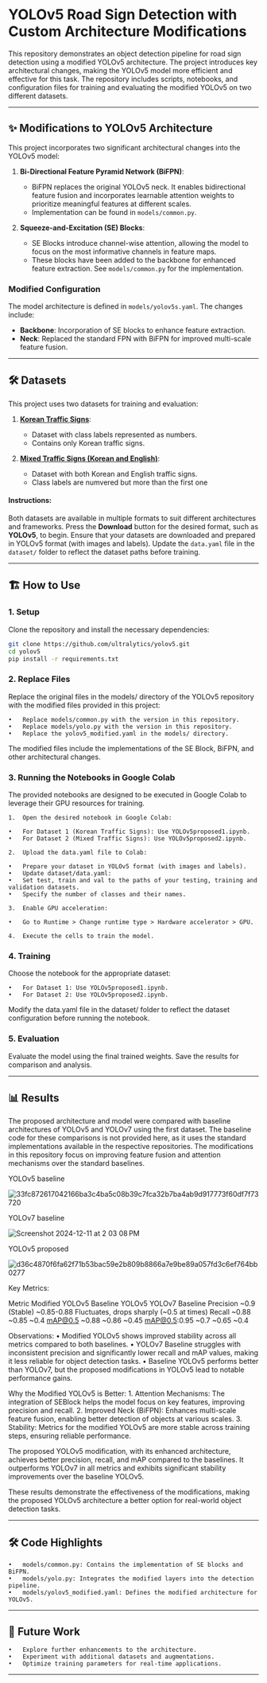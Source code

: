 # YOLOv5 Road Sign Detection with Custom Architecture Modifications

This repository demonstrates an object detection pipeline for road sign detection using a modified YOLOv5 architecture. The project introduces key architectural changes, making the YOLOv5 model more efficient and effective for this task. The repository includes scripts, notebooks, and configuration files for training and evaluating the modified YOLOv5 on two different datasets.

---

## ✨ Modifications to YOLOv5 Architecture

This project incorporates two significant architectural changes into the YOLOv5 model:

1. **Bi-Directional Feature Pyramid Network (BiFPN)**:
   - BiFPN replaces the original YOLOv5 neck. It enables bidirectional feature fusion and incorporates learnable attention weights to prioritize meaningful features at different scales.
   - Implementation can be found in `models/common.py`.

2. **Squeeze-and-Excitation (SE) Blocks**:
   - SE Blocks introduce channel-wise attention, allowing the model to focus on the most informative channels in feature maps.
   - These blocks have been added to the backbone for enhanced feature extraction. See `models/common.py` for the implementation.

### Modified Configuration
The model architecture is defined in `models/yolov5s.yaml`. The changes include:
- **Backbone**: Incorporation of SE blocks to enhance feature extraction.
- **Neck**: Replaced the standard FPN with BiFPN for improved multi-scale feature fusion.

---

## 🛠️ Datasets

This project uses two datasets for training and evaluation:

1. **[Korean Traffic Signs](https://universe.roboflow.com/work-9vtar/traffic-sign-detection-yolov5/dataset/1)**:
   - Dataset with class labels represented as numbers.
   - Contains only Korean traffic signs.

2. **[Mixed Traffic Signs (Korean and English)](https://universe.roboflow.com/andres-calderon-unab/traffic-signs-dsjv6/dataset/3)**:
   - Dataset with both Korean and English traffic signs.
   - Class labels are numvered but more than the first one

#### Instructions:
Both datasets are available in multiple formats to suit different architectures and frameworks.
Press the **Download** button for the desired format, such as **YOLOv5**, to begin.
Ensure that your datasets are downloaded and prepared in YOLOv5 format (with images and labels). Update the `data.yaml` file in the `dataset/` folder to reflect the dataset paths before training.

---

## 🏗️ How to Use

### 1. Setup
Clone the repository and install the necessary dependencies:
```bash
git clone https://github.com/ultralytics/yolov5.git
cd yolov5
pip install -r requirements.txt
```
### 2. Replace Files

Replace the original files in the models/ directory of the YOLOv5 repository with the modified files provided in this project:

	•	Replace models/common.py with the version in this repository.
	•	Replace models/yolo.py with the version in this repository.
	•	Replace the yolov5_modified.yaml in the models/ directory.

The modified files include the implementations of the SE Block, BiFPN, and other architectural changes.

### 3. Running the Notebooks in Google Colab

The provided notebooks are designed to be executed in Google Colab to leverage their GPU resources for training.

	1.	Open the desired notebook in Google Colab:
 
	•	For Dataset 1 (Korean Traffic Signs): Use YOLOv5proposed1.ipynb.
	•	For Dataset 2 (Mixed Traffic Signs): Use YOLOv5proposed2.ipynb.
 
	2.	Upload the data.yaml file to Colab:
 
 	•	Prepare your dataset in YOLOv5 format (with images and labels).
	•	Update dataset/data.yaml:
	•	Set test, train and val to the paths of your testing, training and validation datasets.
	•	Specify the number of classes and their names.
 
	3.	Enable GPU acceleration:
 
	•	Go to Runtime > Change runtime type > Hardware accelerator > GPU.
 
	4.	Execute the cells to train the model.

### 4. Training

Choose the notebook for the appropriate dataset:

	•	For Dataset 1: Use YOLOv5proposed1.ipynb. 
	•	For Dataset 2: Use YOLOv5proposed2.ipynb.

Modify the data.yaml file in the dataset/ folder to reflect the dataset configuration before running the notebook.

### 5. Evaluation

Evaluate the model using the final trained weights. Save the results for comparison and analysis.

---

## 📊 Results

The proposed architecture and model were compared with baseline architectures of YOLOv5 and YOLOv7 using the first dataset. The baseline code for these comparisons is not provided here, as it uses the standard implementations available in the respective repositories. The modifications in this repository focus on improving feature fusion and attention mechanisms over the standard baselines.

YOLOv5 baseline

![33fc872617042166ba3c4ba5c08b39c7fca32b7ba4ab9d917773f60df7f73720](https://github.com/user-attachments/assets/efe94943-28dd-4678-8d68-84a411187ff6)

YOLOv7 baseline

![Screenshot 2024-12-11 at 2 03 08 PM](https://github.com/user-attachments/assets/3d2fdb72-f1e8-47d7-b7ce-0dbf5d9c2311)

YOLOv5 proposed

![d36c4870f6fa62f71b53bac59e2b809b8866a7e9be89a057fd3c6ef764bb0277](https://github.com/user-attachments/assets/bae09ea1-80de-4137-8f74-5aee15fac049)

Key Metrics:

Metric	Modified YOLOv5	Baseline YOLOv5	YOLOv7 Baseline
Precision	~0.9 (Stable)	~0.85-0.88	Fluctuates, drops sharply (~0.5 at times)
Recall	~0.88	~0.85	~0.4
mAP@0.5	~0.88	~0.86	~0.45
mAP@0.5:0.95	~0.7	~0.65	~0.4

Observations:
	•	Modified YOLOv5 shows improved stability across all metrics compared to both baselines.
	•	YOLOv7 Baseline struggles with inconsistent precision and significantly lower recall and mAP values, making it less reliable for object detection tasks.
	•	Baseline YOLOv5 performs better than YOLOv7, but the proposed modifications in YOLOv5 lead to notable performance gains.

Why the Modified YOLOv5 is Better:
	1.	Attention Mechanisms: The integration of SEBlock helps the model focus on key features, improving precision and recall.
	2.	Improved Neck (BiFPN): Enhances multi-scale feature fusion, enabling better detection of objects at various scales.
	3.	Stability: Metrics for the modified YOLOv5 are more stable across training steps, ensuring reliable performance.


The proposed YOLOv5 modification, with its enhanced architecture, achieves better precision, recall, and mAP compared to the baselines. It outperforms YOLOv7 in all metrics and exhibits significant stability improvements over the baseline YOLOv5.

These results demonstrate the effectiveness of the modifications, making the proposed YOLOv5 architecture a better option for real-world object detection tasks.

---

## 🛠️ Code Highlights
	•	models/common.py: Contains the implementation of SE blocks and BiFPN.
	•	models/yolo.py: Integrates the modified layers into the detection pipeline.
	•	models/yolov5_modified.yaml: Defines the modified architecture for YOLOv5.

---

## 🔧 Future Work
	•	Explore further enhancements to the architecture.
	•	Experiment with additional datasets and augmentations.
	•	Optimize training parameters for real-time applications.

---
